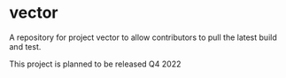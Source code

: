 # vector
A repository for project vector to allow contributors to pull the latest build and test. 

This project is planned to be released Q4 2022
